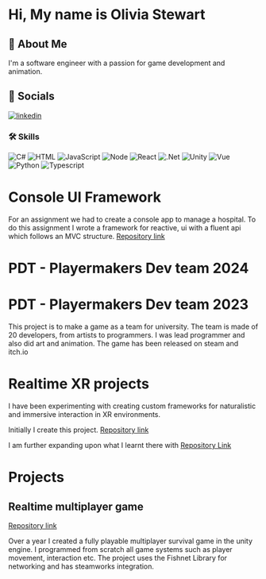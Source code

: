 # Hi, My name is Olivia Stewart


## 🚀 About Me
I'm a software engineer with a passion for game development and animation.  


## 🔗 Socials
[![linkedin](https://img.shields.io/badge/linkedin-0A66C2?style=for-the-badge&logo=linkedin&logoColor=white)](https://www.linkedin.com/in/olivia-stewart-763090267/)


### 🛠 Skills
![C#](https://img.shields.io/badge/C%23-239120?style=for-the-badge&logo=c-sharp&logoColor=white)
![HTML](https://img.shields.io/badge/HTML5-E34F26?style=for-the-badge&logo=html5&logoColor=white)
![JavaScript](https://img.shields.io/badge/JavaScript-323330?style=for-the-badge&logo=javascript&logoColor=F7DF1E)
![Node](https://img.shields.io/badge/Node%20js-339933?style=for-the-badge&logo=nodedotjs&logoColor=white)
![React](https://img.shields.io/badge/React-20232A?style=for-the-badge&logo=react&logoColor=61DAFB)
![.Net](https://img.shields.io/badge/.NET-512BD4?style=for-the-badge&logo=dotnet&logoColor=white)
![Unity](https://img.shields.io/badge/Unity-100000?style=for-the-badge&logo=unity&logoColor=white)
![Vue](https://img.shields.io/badge/Vue%20js-35495E?style=for-the-badge&logo=vuedotjs&logoColor=4FC08D)
![Python](https://img.shields.io/badge/Python-FFD43B?style=for-the-badge&logo=python&logoColor=blue)
![Typescript](https://img.shields.io/badge/TypeScript-007ACC?style=for-the-badge&logo=typescript&logoColor=white)

# Console UI Framework
For an assignment we had to create a console app to manage a hospital.
To do this assignment I wrote a framework for reactive, ui with a fluent api which follows an MVC structure.
[Repository link](https://github.com/cread134/HospitalManagementSystem)

# PDT - Playermakers Dev team 2024
# PDT - Playermakers Dev team 2023

This project is to make a game as a team for university. The team is made of 20 developers, from artists to programmers. I was lead programmer and also did art and animation. The game has been released on steam and itch.io

# Realtime XR projects
I have been experimenting with creating custom frameworks for naturalistic and immersive interaction in XR environments.

Initially I create this project.
[Repository link](https://github.com/cread134/VrFramework)

I am further expanding upon what I learnt there with 
[Repository Link](https://github.com/cread134/UVRCore)

# Projects
## Realtime multiplayer game
[Repository link](https://github.com/cread134/Unity-mutiplayer-survival-game)

Over a year I created a fully playable multiplayer survival game in the unity engine. I programmed from scratch all game systems such as player movement, interaction etc. The project uses the Fishnet Library for networking and has steamworks integration. 
